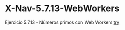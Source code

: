 # X-Nav-5.7.13-WebWorkers
Ejercicio 5.7.13 - Números primos con Web Workers
[try](https://crisgh.github.io/X-Nav-5.7.13-WebWorkers/webworkers.html)
